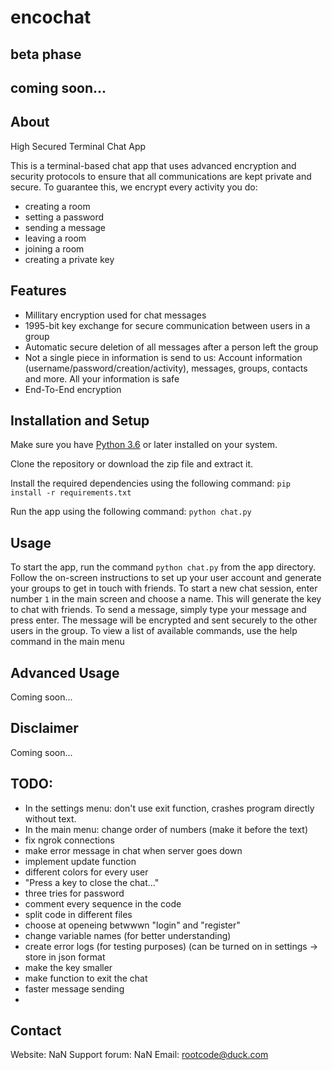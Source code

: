 # encochat
## beta phase
## coming soon...

## About
High Secured Terminal Chat App

This is a terminal-based chat app that uses advanced encryption and security protocols to ensure that all communications are kept private and secure. To guarantee this, we encrypt every activity you do:
* creating a room
* setting a password
* sending a message
* leaving a room
* joining a room
* creating a private key

## Features

* Millitary encryption used for chat messages
* 1995-bit key exchange for secure communication between users in a group
* Automatic secure deletion of all messages after a person left the group
* Not a single piece in information is send to us: Account information (username/password/creation/activity), messages, groups, contacts and more. All your information is safe
* End-To-End encryption

## Installation and Setup

Make sure you have [Python 3.6](https://python.org/downloads) or later installed on your system.

Clone the repository or download the zip file and extract it.

Install the required dependencies using the following command: `pip install -r requirements.txt`

Run the app using the following command: `python chat.py`

## Usage

To start the app, run the command `python chat.py` from the app directory.
Follow the on-screen instructions to set up your user account and generate your groups to get in touch with friends.
To start a new chat session, enter number `1` in the main screen and choose a name. This will generate the key to chat with friends.
To send a message, simply type your message and press enter. The message will be encrypted and sent securely to the other users in the group.
To view a list of available commands, use the help command in the main menu

## Advanced Usage
Coming soon...

## Disclaimer
Coming soon...

## TODO:
* In the settings menu: don't use exit function, crashes program directly without text.
* In the main menu: change order of numbers (make it before the text)
* fix ngrok connections
* make error message in chat when server goes down
* implement update function
* different colors for every user
* "Press a key to close the chat..."
* three tries for password
* comment every sequence in the code
* split code in different files
* choose at openeing betwwwn "login" and "register"
* change variable names (for better understanding)
* create error logs (for testing purposes) (can be turned on in settings -> store in json format
* make the key smaller
* make function to exit the chat
* faster message sending
* 

## Contact

Website: NaN
Support forum: NaN
Email: rootcode@duck.com
